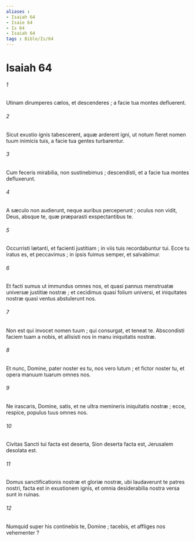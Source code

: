 ```yaml
---
aliases : 
- Isaiah 64
- Isaïe 64
- Is 64
- Isaiah 64
tags : Bible/Is/64
---
```


# Isaiah 64

###### 1
Utinam dirumperes cælos, et descenderes ; a facie tua montes defluerent.
###### 2
Sicut exustio ignis tabescerent, aquæ arderent igni, ut notum fieret nomen tuum inimicis tuis, a facie tua gentes turbarentur.
###### 3
Cum feceris mirabilia, non sustinebimus ; descendisti, et a facie tua montes defluxerunt.
###### 4
A sæculo non audierunt, neque auribus perceperunt ; oculus non vidit, Deus, absque te, quæ præparasti exspectantibus te.
###### 5
Occurristi lætanti, et facienti justitiam ; in viis tuis recordabuntur tui. Ecce tu iratus es, et peccavimus ; in ipsis fuimus semper, et salvabimur.
###### 6
Et facti sumus ut immundus omnes nos, et quasi pannus menstruatæ universæ justitiæ nostræ ; et cecidimus quasi folium universi, et iniquitates nostræ quasi ventus abstulerunt nos.
###### 7
Non est qui invocet nomen tuum ; qui consurgat, et teneat te. Abscondisti faciem tuam a nobis, et allisisti nos in manu iniquitatis nostræ.
###### 8
Et nunc, Domine, pater noster es tu, nos vero lutum ; et fictor noster tu, et opera manuum tuarum omnes nos.
###### 9
Ne irascaris, Domine, satis, et ne ultra memineris iniquitatis nostræ ; ecce, respice, populus tuus omnes nos.
###### 10
Civitas Sancti tui facta est deserta, Sion deserta facta est, Jerusalem desolata est.
###### 11
Domus sanctificationis nostræ et gloriæ nostræ, ubi laudaverunt te patres nostri, facta est in exustionem ignis, et omnia desiderabilia nostra versa sunt in ruinas.
###### 12
Numquid super his continebis te, Domine ; tacebis, et affliges nos vehementer ?
